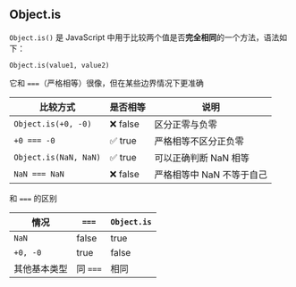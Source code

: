 
## Object.is

`Object.is()` 是 JavaScript 中用于比较两个值是否**完全相同**的一个方法，语法如下：

```
Object.is(value1, value2)
```

它和 `===`（严格相等）很像，但在某些边界情况下更准确

| 比较方式                  | 是否相等    | 说明              |
| --------------------- | ------- | --------------- |
| `Object.is(+0, -0)`   | ❌ false | 区分正零与负零         |
| `+0 === -0`           | ✅ true  | 严格相等不区分正负零      |
| `Object.is(NaN, NaN)` | ✅ true  | 可以正确判断 NaN 相等   |
| `NaN === NaN`         | ❌ false | 严格相等中 NaN 不等于自己 |

和 `===` 的区别

|情况|`===`|`Object.is`|
|---|---|---|
|`NaN`|false|true|
|`+0, -0`|true|false|
|其他基本类型|同 `===`|相同|
